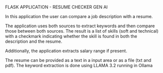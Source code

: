 FLASK APPLICATION - RESUME CHECKER GEN AI

In this application the user can compare a job description with a resume. 

The application uses both sources to extract keywords and then compare those between both sources. The result is a list of skills (soft and technical) with a checkmark indicating whether the skill is found in both the description and the resume.  

Additionally, the application extracts salary range if present. 

The resume can be provided as a text in a input area or as a file (txt and pdf). The keyword extraction is done using LLAMA 3.2 running in Ollama 